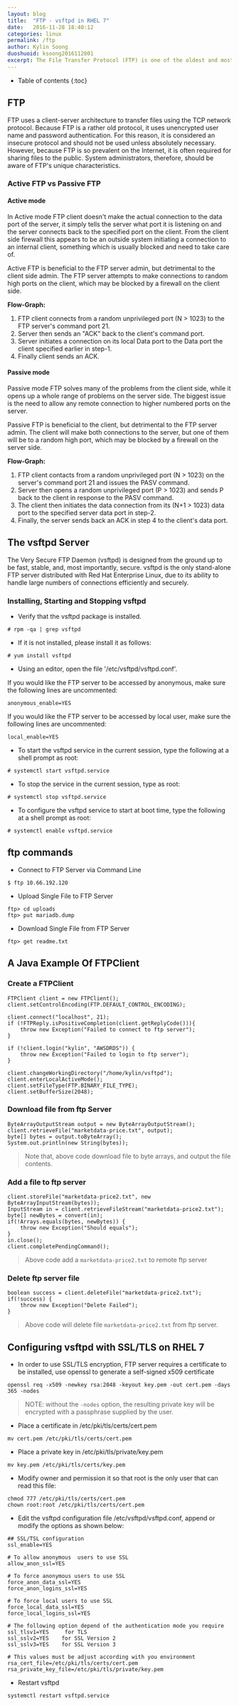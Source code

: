 ```yaml
---
layout: blog
title:  "FTP - vsftpd in RHEL 7"
date:   2016-11-28 18:40:12
categories: linux
permalink: /ftp
author: Kylin Soong
duoshuoid: ksoong2016112801
excerpt: The File Transfer Protocol (FTP) is one of the oldest and most commonly used protocols found on the Internet today. Its purpose is to reliably transfer files between computer hosts on a network without requiring the user to log directly in to the remote host or to have knowledge of how to use the remote system. It allows users to access files on remote systems using a standard set of simple commands.
---
```


* Table of contents
{:toc}


## FTP

FTP uses a client-server architecture to transfer files using the TCP network protocol. Because FTP is a rather old protocol, it uses unencrypted user name and password authentication. For this reason, it is considered an insecure protocol and should not be used unless absolutely necessary. However, because FTP is so prevalent on the Internet, it is often required for sharing files to the public. System administrators, therefore, should be aware of FTP's unique characteristics. 

### Active FTP vs Passive FTP 

#### Active mode

In Active mode FTP client doesn't make the actual connection to the data port of the server, it simply tells the server what port it is listening on and the server connects back to the specified port on the client. From the client side firewall this appears to be an outside system initiating a connection to an internal client, something which is usually blocked and need to take care of.

Active FTP is beneficial to the FTP server admin, but detrimental to the client side admin. The FTP server attempts to make connections to random high ports on the client, which may be blocked by a firewall on the client side.

**Flow-Graph:**

1. FTP client connects from a random unprivileged port (N > 1023) to the FTP server's command port 21.
2. Server then sends an "ACK" back to the client's command port.
3. Server initiates a connection on its local Data port to the Data port the client specified earlier in step-1.
4. Finally client sends an ACK.

#### Passive mode

Passive mode FTP solves many of the problems from the client side, while it opens up a whole range of problems on the server side. The biggest issue is the need to allow any remote connection to higher numbered ports on the server.

Passive FTP is beneficial to the client, but detrimental to the FTP server admin. The client will make both connections to the server, but one of them will be to a random high port, which may be blocked by a firewall on the server side.

**Flow-Graph:**

1. FTP client contacts from a random unprivileged port (N > 1023) on the server's command port 21 and issues the PASV command.
2. Server then opens a random unprivileged port (P > 1023) and sends P back to the client in response to the PASV command.
3. The client then initiates the data connection from its (N+1 > 1023) data port to the specified server data port in step-2.
4. Finally, the server sends back an ACK in step 4 to the client's data port.

## The vsftpd Server

The Very Secure FTP Daemon (vsftpd) is designed from the ground up to be fast, stable, and, most importantly, secure. vsftpd is the only stand-alone FTP server distributed with Red Hat Enterprise Linux, due to its ability to handle large numbers of connections efficiently and securely. 

### Installing, Starting and Stopping vsftpd

* Verify that the vsftpd package is installed.

~~~
# rpm -qa | grep vsftpd
~~~

* If it is not installed, please install it as follows:

~~~
# yum install vsftpd
~~~

* Using an editor, open the file '/etc/vsftpd/vsftpd.conf'.

If you would like the FTP server to be accessed by anonymous, make sure the following lines are uncommented:

~~~
anonymous_enable=YES
~~~

If you would like the FTP server to be accessed by local user, make sure the following lines are uncommented:

~~~
local_enable=YES
~~~

* To start the vsftpd service in the current session, type the following at a shell prompt as root: 

~~~
# systemctl start vsftpd.service
~~~

* To stop the service in the current session, type as root: 

~~~
# systemctl stop vsftpd.service
~~~

* To configure the vsftpd service to start at boot time, type the following at a shell prompt as root: 

~~~
# systemctl enable vsftpd.service
~~~

## ftp commands

* Connect to FTP Server via Command Line

~~~
$ ftp 10.66.192.120
~~~

* Upload Single File to FTP Server

~~~
ftp> cd uploads
ftp> put mariadb.dump
~~~ 

* Download Single File from FTP Server

~~~
ftp> get readme.txt
~~~

## A Java Example Of FTPClient

### Create a FTPClient

~~~
FTPClient client = new FTPClient();
client.setControlEncoding(FTP.DEFAULT_CONTROL_ENCODING);

client.connect("localhost", 21);
if (!FTPReply.isPositiveCompletion(client.getReplyCode())){
    throw new Exception("Failed to connect to ftp server");
}

if (!client.login("kylin", "AWSDRDS")) {
    throw new Exception("Failed to login to ftp server");
}

client.changeWorkingDirectory("/home/kylin/vsftpd");
client.enterLocalActiveMode();
client.setFileType(FTP.BINARY_FILE_TYPE);
client.setBufferSize(2048);
~~~

### Download file from ftp Server

~~~
ByteArrayOutputStream output = new ByteArrayOutputStream();
client.retrieveFile("marketdata-price.txt", output);
byte[] bytes = output.toByteArray();
System.out.println(new String(bytes));
~~~

> Note that, above code download file to byte arrays, and output the file contents.

### Add a file to ftp server

~~~
client.storeFile("marketdata-price2.txt", new ByteArrayInputStream(bytes));
InputStream in = client.retrieveFileStream("marketdata-price2.txt");
byte[] newBytes = convert(in);
if(!Arrays.equals(bytes, newBytes)) {
    throw new Exception("Should equals");
}
in.close();
client.completePendingCommand();
~~~

> Above code add a `marketdata-price2.txt` to remote ftp server

### Delete ftp server file

~~~
boolean success = client.deleteFile("marketdata-price2.txt");
if(!success) {
    throw new Exception("Delete Failed");
}
~~~

> Above code will delete file `marketdata-price2.txt` from ftp server.

## Configuring vsftpd with SSL/TLS on RHEL 7

* In order to use SSL/TLS encryption, FTP server requires a certificate to be installed, use openssl to generate a self-signed x509 certificate

~~~
openssl req -x509 -newkey rsa:2048 -keyout key.pem -out cert.pem -days 365 -nodes
~~~

> NOTE: without the `-nodes` option, the resulting private key will be encrypted with a passphrase supplied by the user.

* Place a certificate in /etc/pki/tls/certs/cert.pem

~~~
mv cert.pem /etc/pki/tls/certs/cert.pem
~~~

* Place a private key in /etc/pki/tls/private/key.pem

~~~
mv key.pem /etc/pki/tls/certs/key.pem
~~~

* Modify owner and permission it so that root is the only user that can read this file:

~~~
chmod 777 /etc/pki/tls/certs/cert.pem
chown root:root /etc/pki/tls/certs/cert.pem
~~~

* Edit the vsftpd configuration file /etc/vsftpd/vsftpd.conf, append or modify the options as shown below:

~~~
## SSL/TSL configuration
ssl_enable=YES

# To allow anonymous  users to use SSL
allow_anon_ssl=YES

# To force anonymous users to use SSL
force_anon_data_ssl=YES
force_anon_logins_ssl=YES

# To force local users to use SSL
force_local_data_ssl=YES
force_local_logins_ssl=YES

# The following option depend of the authentication mode you require
ssl_tlsv1=YES     for TLS
ssl_sslv2=YES    for SSL Version 2
ssl_sslv3=YES    for SSL Version 3

# This values must be adjust according with you environment    
rsa_cert_file=/etc/pki/tls/certs/cert.pem
rsa_private_key_file=/etc/pki/tls/private/key.pem
~~~

* Restart vsftpd

~~~
systemctl restart vsftpd.service
~~~
